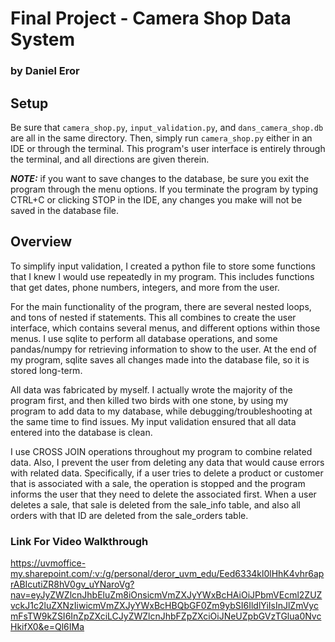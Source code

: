 # Final Project - Camera Shop Data System
### by Daniel Eror

## Setup
Be sure that `camera_shop.py`, `input_validation.py`, and `dans_camera_shop.db` are all in the same directory. Then, 
simply run `camera_shop.py` either in an IDE or through the terminal. This program's user interface is entirely through
the terminal, and all directions are given therein. 

___NOTE:___ if you want to save changes to the database, be sure you exit 
the program through the menu options. If you terminate the program by typing CTRL+C or clicking STOP in the IDE, any 
changes you make will not be saved in the database file. 

## Overview
To simplify input validation, I created a python file to store some functions that I knew I would use repeatedly in my 
program. This includes functions that get dates, phone numbers, integers, and more from the user. 

For the main functionality of the program, there are several nested loops, and tons of nested if statements. This all 
combines to create the user interface, which contains several menus, and different options within those menus. I use 
sqlite to perform all database operations, and some pandas/numpy for retrieving information to show to the user. At the 
end of my program, sqlite saves all changes made into the database file, so it is stored long-term. 

All data was fabricated by myself. I actually wrote the majority of the program first, and then killed two birds with 
one stone, by using my program to add data to my database, while debugging/troubleshooting at the same time to find 
issues. My input validation ensured that all data entered into the database is clean. 

I use CROSS JOIN operations throughout my program to combine related data. Also, I prevent the user from deleting any
data that would cause errors with related data. Specifically, if a user tries to delete a product or customer that is 
associated with a sale, the operation is stopped and the program informs the user that they need to delete the 
associated first. When a user deletes a sale, that sale is deleted from the sale_info table, and also all orders with 
that ID are deleted from the sale_orders table. 

### Link For Video Walkthrough
https://uvmoffice-my.sharepoint.com/:v:/g/personal/deror_uvm_edu/Eed6334kl0lHhK4vhr6aprABIcutiZR8hV0gv_uYNaroVg?nav=eyJyZWZlcnJhbEluZm8iOnsicmVmZXJyYWxBcHAiOiJPbmVEcml2ZUZvckJ1c2luZXNzIiwicmVmZXJyYWxBcHBQbGF0Zm9ybSI6IldlYiIsInJlZmVycmFsTW9kZSI6InZpZXciLCJyZWZlcnJhbFZpZXciOiJNeUZpbGVzTGlua0NvcHkifX0&e=Ql6IMa